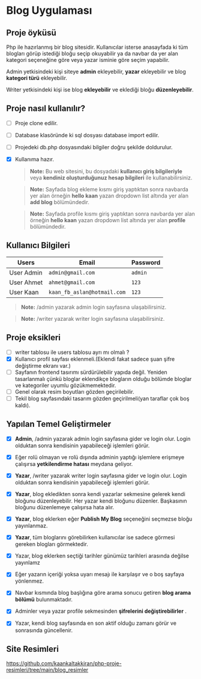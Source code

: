 # Blog Uygulaması
 ## Proje  öyküsü
 Php ile hazırlanmış bir blog sitesidir. Kullanıcılar isterse anasayfada ki tüm blogları görüp istediği bloğu seçip okuyabilir ya da navbar da yer alan kategori seçeneğine göre veya yazar isminie göre seçim yapabilir.

Admin yetkisindeki kişi siteye **admin** ekleyebilir, **yazar** ekleyebilir ve blog **kategori türü** ekleyebilir.

Writer yetkisindeki kişi ise blog **ekleyebilir** ve eklediği bloğu **düzenleyebilir**.

 ## Proje nasıl kullanılır?
- [ ] Proje clone edilir.
- [ ] Database klasöründe ki sql dosyası database import edilir.
- [ ] Projedeki db.php dosyasındaki bilgiler doğru şekilde doldurulur.
- [X] Kullanıma hazır.
      
   > **Note:**  Bu web sitesini, bu dosyadaki **kullanıcı giriş bilgileriyle**  veya **kendiniz oluşturduğunuz hesap bilgileri**  ile kullanabilirsiniz.
   
   > **Note:**  Sayfada blog ekleme kısmı  giriş yaptıktan sonra navbarda yer alan  örneğin **hello kaan**  yazan dropdown list altında yer alan **add blog** bölümündedir.

   > **Note:**  Sayfada profile  kısmı  giriş yaptıktan sonra navbarda yer alan  örneğin **hello kaan**  yazan dropdown list altında yer alan **profile** bölümündedir.

 ## Kullanıcı Bilgileri
 

| Users               |Email                          |Password                         |
|----------------|-------------------------------|-----------------------------|
|User Admin|         `admin@gmail.com`              |`admin`          |
|User Ahmet          |`ahmet@gmail.com`            |`123`           |
|User Kaan          |`kaan_fb_aslan@hotmail.com`  |`123`

 > **Note:** /admin yazarak admin login sayfasına ulaşabilirsiniz.

  > **Note:** /writer yazarak writer login sayfasına ulaşabilirsiniz.

 ## Proje eksikleri
-  [ ] writer tablosu ile users tablosu ayrı mı olmalı ?
 - [X] Kullanıcı profil sayfası eklenmeli.(Eklendi fakat sadece şuan şifre değiştirme ekranı var.)
 - [ ] Sayfanın frontend tasırımı sürdürülebilir yapıda değil. Yeniden tasarlanmalı çünkü bloglar eklendikçe blogların olduğu bölümde bloglar ve kategoriler uyumlu gözükmemektedir.
 - [ ] Genel olarak resim boyutları gözden geçirilebilir.
 - [ ] Tekil blog sayfasındaki tasarım gözden geçirilmeli(yan taraflar çok boş kaldı).

 ## Yapılan Temel Geliştirmeler
 - [X] **Admin**, /admin yazarak admin login sayfasına gider ve login olur. Login olduktan sonra kendisinin yapabileceği işlemleri görür.
 - [X] Eğer rolü olmayan ve rolü dışında adminin yaptığı işlemlere erişmeye çalışırsa **yetkilendirme hatası**  meydana geliyor.
 - [X] **Yazar**, /writer yazarak writer login sayfasına gider ve login olur. Login olduktan sonra kendisinin yapabileceği işlemleri görür.
 - [X] **Yazar**, blog ekledikten sonra kendi yazarlar sekmesine gelerek kendi bloğunu düzenleyebilir. Her yazar kendi bloğunu düzenler. Başkasının bloğunu düzenlemeye çalışırsa hata alır.
 - [X] **Yazar**, blog eklerken eğer **Publish My Blog** seçeneğini seçmezse bloğu yayınlanmaz.
 - [X] **Yazar**, tüm bloglarını görebilirken kullanıcılar ise sadece görmesi gereken blogları görmektedir.
 - [X] Yazar, blog eklerken seçtiği tarihler günümüz tarihleri arasında değilse yayınlamz
 - [X] Eğer yazarın içeriği yoksa uyarı mesajı ile karşılaşır ve o boş sayfaya yönlenmez.
 - [X] Navbar kısmında blog başlığına göre arama sonucu getiren **blog arama bölümü**  bulunmaktadır.
 - [X] Adminler veya yazar profile sekmesinden **şifrelerini değiştirebilirler** .
 - [X] Yazar, kendi blog sayfasında en son aktif olduğu zamanı görür ve sonrasında güncellenir.




      
## Site Resimleri
https://github.com/kaankaltakkiran/php-proje-resimleri/tree/main/blog_resimler
